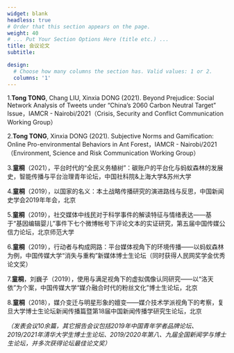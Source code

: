 ```yaml
---
widget: blank
headless: true
# Order that this section appears on the page.
weight: 40
# ... Put Your Section Options Here (title etc.) ...
title: 会议论文
subtitle:

design:
  # Choose how many columns the section has. Valid values: 1 or 2.
  columns: '1'
---
```

<!-- 会议论文（部分） -->
1.**Tong TONG**, Chang LIU, Xinxia DONG (2021). Beyond Prejudice: Social Network Analysis of Tweets under “China’s 2060 Carbon Neutral Target” Issue，IAMCR - Nairobi/2021（Crisis, Security and Conflict Communication Working Group）

2.**Tong TONG**, Xinxia DONG (2021). Subjective Norms and Gamification: Online Pro-environmental Behaviors in Ant Forest，IAMCR - Nairobi/2021（Environment, Science and Risk Communication Working Group）

3.**童桐**（2021），平台时代的“全民义务植树”：碳账户的平台化与蚂蚁森林的发展史，智能传播与平台治理青年论坛，中国社科院&上海大学&苏州大学

4.**童桐**（2019），以国家的名义：本土战略传播研究的演进路线与反思，中国新闻史学会2019年年会，北京

5.**童桐**（2019），社交媒体中线民对于科学事件的解读特征与情绪表达——基于“基因编辑婴儿”事件下七个微博帐号下评论文本的实证研究，第五届中国传媒公信力论坛，北京师范大学

6.**童桐**（2019），行动者与构成网路：平台媒体视角下的环境传播——以蚂蚁森林为例，中国传媒大学“消失与重构”新媒体博士生论坛（同时获得人民网奖学金优秀论文奖）

7.**童桐**，刘巍子（2019），使用与满足视角下的虚拟偶像认同研究——以“洛天依”为个案，中国传媒大学“媒介融合时代的粉丝文化”博士生论坛，北京

8.**童桐**（2018），媒介变迁与明星形象的嬗变——媒介技术学派视角下的考察，复旦大学博士生论坛新闻传播篇暨第18届中国新闻传播学研究生论坛，北京

*（发表会议10余篇，其它报告会议包括2019年中国青年学者品牌论坛、2019/2021年清华大学生博士生论坛、2019/2020年第八、九届全国新闻学与博士生论坛，并多次获得论坛最佳论文奖）*